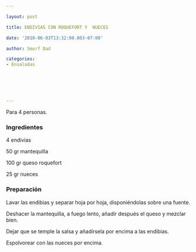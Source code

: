 ```yaml
---

layout: post

title: ENDIVIAS CON ROQUEFORT Y  NUECES

date: '2010-06-03T13:32:00.003-07:00'

author: Smurf Dad

categories:
- Ensaladas






---
```


Para 4 personas.

<h3>Ingredientes</h3>

4 endivias

50 gr mantequilla

100 gr queso roquefort

25 gr nueces

<h3>Preparación</h3>

Lavar las endibias y separar hoja por hoja, disponiéndolas sobre una fuente.

Deshacer la mantequilla, a fuego lento, añadir después el queso y mezclar bien.

Dejar que se temple la salsa y añadírsela por encima a las endibias.

Espolvorear con las nueces por encima.